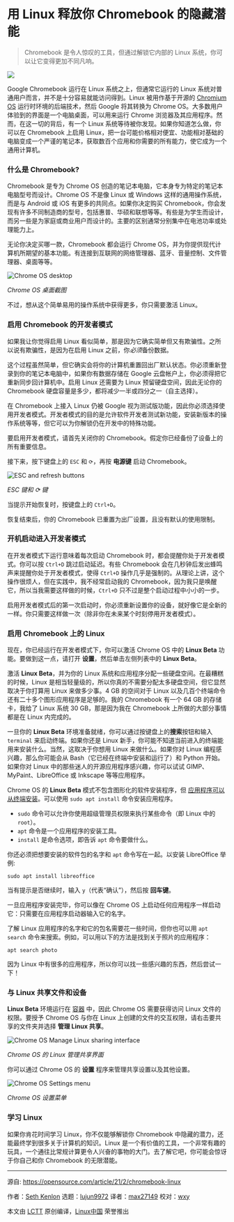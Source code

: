 [#]: collector: (lujun9972)
[#]: translator: (max27149)
[#]: reviewer: (wxy)
[#]: publisher: ( )
[#]: url: ( )
[#]: subject: (Unlock your Chromebook's hidden potential with Linux)
[#]: via: (https://opensource.com/article/21/2/chromebook-linux)
[#]: author: (Seth Kenlon https://opensource.com/users/seth)

用 Linux 释放你 Chromebook 的隐藏潜能
======

> Chromebook 是令人惊叹的工具，但通过解锁它内部的 Linux 系统，你可以让它变得更加不同凡响。

![](https://img.linux.net.cn/data/attachment/album/202102/24/114254qstdq1dhj288jh1z.jpg)

Google Chromebook 运行在 Linux 系统之上，但通常它运行的 Linux 系统对普通用户而言，并不是十分容易就能访问得到。Linux 被用作基于开源的 [Chromium OS][2] 运行时环境的后端技术，然后 Google 将其转换为 Chrome OS。大多数用户体验到的界面是一个电脑桌面，可以用来运行 Chrome 浏览器及其应用程序。然而，在这一切的背后，有一个 Linux 系统等待被你发现。如果你知道怎么做，你可以在 Chromebook 上启用 Linux，把一台可能价格相对便宜、功能相对基础的电脑变成一个严谨的笔记本，获取数百个应用和你需要的所有能力，使它成为一个通用计算机。

### 什么是 Chromebook?

Chromebook 是专为 Chrome OS 创造的笔记本电脑，它本身专为特定的笔记本电脑型号而设计。Chrome OS 不是像 Linux 或 Windows 这样的通用操作系统，而是与 Android 或 iOS 有更多的共同点。如果你决定购买 Chromebook，你会发现有许多不同制造商的型号，包括惠普、华硕和联想等等。有些是为学生而设计，而另一些是为家庭或商业用户而设计的。主要的区别通常分别集中在电池功率或处理能力上。

无论你决定买哪一款，Chromebook 都会运行 Chrome OS，并为你提供现代计算机所期望的基本功能。有连接到互联网的网络管理器、蓝牙、音量控制、文件管理器、桌面等等。

![Chrome OS desktop][3]

*Chrome OS 桌面截图*

不过，想从这个简单易用的操作系统中获得更多，你只需要激活 Linux。

### 启用 Chromebook 的开发者模式

如果我让你觉得启用 Linux 看似简单，那是因为它确实简单但又有欺骗性。之所以说有欺骗性，是因为在启用 Linux 之前，你*必须*备份数据。

这个过程虽然简单，但它确实会将你的计算机重置回出厂默认状态。你必须重新登录到你的笔记本电脑中，如果你有数据存储在 Google 云盘帐户上，你必须得把它重新同步回计算机中。启用 Linux 还需要为 Linux 预留硬盘空间，因此无论你的 Chromebook 硬盘容量是多少，都将减少一半或四分之一（自主选择）。

在 Chromebook 上接入 Linux 仍被 Google 视为测试版功能，因此你必须选择使用开发者模式。开发者模式的目的是允许软件开发者测试新功能，安装新版本的操作系统等等，但它可以为你解锁仍在开发中的特殊功能。

要启用开发者模式，请首先关闭你的 Chromebook。假定你已经备份了设备上的所有重要信息。

接下来，按下键盘上的 `ESC` 和 `⟳`，再按 **电源键** 启动 Chromebook。

![ESC and refresh buttons][4]

*ESC 键和 ⟳ 键*

当提示开始恢复时，按键盘上的 `Ctrl+D`。

恢复结束后，你的 Chromebook 已重置为出厂设置，且没有默认的使用限制。

### 开机启动进入开发者模式

在开发者模式下运行意味着每次启动 Chromebook 时，都会提醒你处于开发者模式。你可以按 `Ctrl+D` 跳过启动延迟。有些 Chromebook 会在几秒钟后发出蜂鸣声来提醒你处于开发者模式，使得 `Ctrl+D` 操作几乎是强制的。从理论上讲，这个操作很烦人，但在实践中，我不经常启动我的 Chromebook，因为我只是唤醒它，所以当我需要这样做的时候，`Ctrl+D` 只不过是整个启动过程中小小的一步。

启用开发者模式后的第一次启动时，你必须重新设置你的设备，就好像它是全新的一样。你只需要这样做一次（除非你在未来某个时刻停用开发者模式）。

### 启用 Chromebook 上的 Linux

现在，你已经运行在开发者模式下，你可以激活 Chrome OS 中的 **Linux Beta** 功能。要做到这一点，请打开 **设置**，然后单击左侧列表中的 **Linux Beta**。

激活 **Linux Beta**，并为你的 Linux 系统和应用程序分配一些硬盘空间。在最糟糕的时候，Linux 是相当轻量级的，所以你真的不需要分配太多硬盘空间，但它显然取决于你打算用 Linux 来做多少事。4 GB 的空间对于 Linux 以及几百个终端命令还有二十多个图形应用程序是足够的。我的 Chromebook 有一个 64 GB 的存储卡，我给了 Linux 系统 30 GB，那是因为我在 Chromebook 上所做的大部分事情都是在 Linux 内完成的。

一旦你的 **Linux Beta** 环境准备就绪，你可以通过按键盘上的**搜索**按钮和输入 `terminal` 来启动终端。如果你还是 Linux 新手，你可能不知道当前进入的终端能用来安装什么。当然，这取决于你想用 Linux 来做什么。如果你对 Linux 编程感兴趣，那么你可能会从 Bash（它已经在终端中安装和运行了）和 Python 开始。如果你对 Linux 中的那些迷人的开源应用程序感兴趣，你可以试试 GIMP、MyPaint、LibreOffice 或 Inkscape 等等应用程序。

Chrome OS 的 **Linux Beta** 模式不包含图形化的软件安装程序，但 [应用程序可以从终端安装][5]。可以使用 `sudo apt install` 命令安装应用程序。

  * `sudo` 命令可以允许你使用超级管理员权限来执行某些命令（即 Linux 中的 `root`）。
  * `apt` 命令是一个应用程序的安装工具。
  * `install` 是命令选项，即告诉 `apt` 命令要做什么。

你还必须把想要安装的软件包的名字和 `apt` 命令写在一起。以安装 LibreOffice 举例:

```
sudo apt install libreoffice
```
当有提示是否继续时，输入 `y`（代表“确认”），然后按 **回车键**。

一旦应用程序安装完毕，你可以像在 Chrome OS 上启动任何应用程序一样启动它：只需要在应用程序启动器输入它的名字。

了解 Linux 应用程序的名字和它的包名需要花一些时间，但你也可以用 `apt search` 命令来搜索。例如，可以用以下的方法是找到关于照片的应用程序：

```
apt search photo
```

因为 Linux 中有很多的应用程序，所以你可以找一些感兴趣的东西，然后尝试一下！

### 与 Linux 共享文件和设备

 **Linux Beta** 环境运行在 [容器][7] 中，因此 Chrome OS 需要获得访问 Linux 文件的权限。要授予 Chrome OS 与你在 Linux 上创建的文件的交互权限，请右击要共享的文件夹并选择 **管理 Linux 共享**。

![Chrome OS Manage Linux sharing interface][8]

*Chrome OS 的 Linux 管理共享界面*

你可以通过 Chrome OS 的 **设置** 程序来管理共享设置以及其他设置。

![Chrome OS Settings menu][9]

*Chrome OS 设置菜单*

### 学习 Linux

如果你肯花时间学习 Linux，你不仅能够解锁你 Chromebook 中隐藏的潜力，还能最终学到很多关于计算机的知识。Linux 是一个有价值的工具，一个非常有趣的玩具，一个通往比常规计算更令人兴奋的事物的大门。去了解它吧，你可能会惊讶于你自己和你 Chromebook 的无限潜能。

---

源自: https://opensource.com/article/21/2/chromebook-linux

作者：[Seth Kenlon][a]
选题：[lujun9972][b]
译者：[max27149](https://github.com/max27149)
校对：[wxy](https://github.com/wxy)

本文由 [LCTT](https://github.com/LCTT/TranslateProject) 原创编译，[Linux中国](https://linux.cn/) 荣誉推出

[a]: https://opensource.com/users/seth
[b]: https://github.com/lujun9972
[1]: https://opensource.com/sites/default/files/styles/image-full-size/public/lead-images/wfh_work_home_laptop_work.png?itok=VFwToeMy (Working from home at a laptop)
[2]: https://www.chromium.org/chromium-os
[3]: https://opensource.com/sites/default/files/chromeos.png
[4]: https://opensource.com/sites/default/files/esc-refresh.png
[5]: https://opensource.com/article/18/1/how-install-apps-linux
[6]: https://opensource.com/tags/linux
[7]: https://opensource.com/resources/what-are-linux-containers
[8]: https://opensource.com/sites/default/files/chromeos-manage-linux-sharing.png
[9]: https://opensource.com/sites/default/files/chromeos-beta-linux.png
